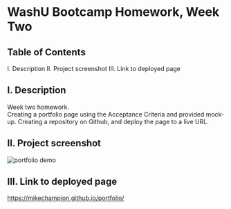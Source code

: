 # WashU Bootcamp Homework, Week Two

## Table of Contents

I. Description
II. Project screenshot
III. Link to deployed page

## I. Description

Week two homework.  
Creating a portfolio page using the Acceptance Criteria and provided mock-up.
Creating a repository on Github, and deploy the page to a live URL.

## II. Project screenshot

![portfolio demo](./assets/images/mikechampion.github.io_portfolio_.jpg)

## III. Link to deployed page

https://mikechampion.github.io/portfolio/
